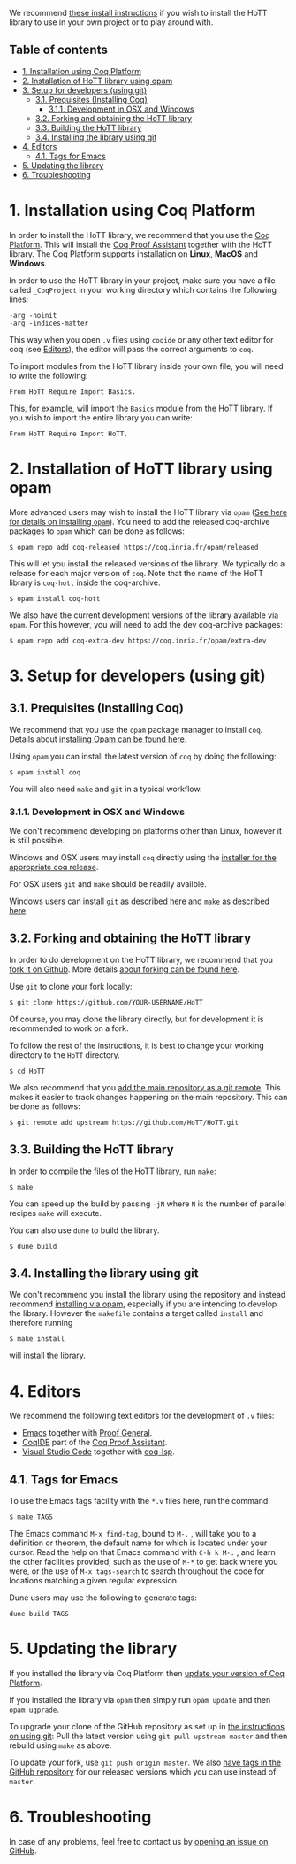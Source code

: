 We recommend [these install instructions](#1-installation-using-coq-platform) if you wish to install the HoTT
library to use in your own project or to play around with.

## Table of contents

- [1. Installation using Coq Platform](#1-installation-using-coq-platform)
- [2. Installation of HoTT library using opam](#2-installation-of-hott-library-using-opam)
- [3. Setup for developers (using git)](#3-setup-for-developers-using-git)
  - [3.1. Prequisites (Installing Coq)](#31-prequisites-installing-coq)
    - [3.1.1. Development in OSX and Windows](#311-development-in-osx-and-windows)
  - [3.2. Forking and obtaining the HoTT library](#32-forking-and-obtaining-the-hott-library)
  - [3.3. Building the HoTT library](#33-building-the-hott-library)
  - [3.4. Installing the library using git](#34-installing-the-library-using-git)
- [4. Editors](#4-editors)
  - [4.1. Tags for Emacs](#41-tags-for-emacs)
- [5. Updating the library](#5-updating-the-library)
- [6. Troubleshooting](#6-troubleshooting)

# 1. Installation using Coq Platform

In order to install the HoTT library, we recommend that you use the [Coq
Platform][1]. This will install the [Coq Proof Assistant][2] together with the
HoTT library. The Coq Platform supports installation on **Linux**, **MacOS** and
**Windows**.

In order to use the HoTT library in your project, make sure you have a file
called `_CoqProject` in your working directory which contains the following
lines:

```
-arg -noinit
-arg -indices-matter
```

This way when you open `.v` files using `coqide` or any other text editor for
coq (see [Editors](#editors)), the editor will pass the correct arguments to
`coq`.

To import modules from the HoTT library inside your own file, you will need to
write the following:

```coq
From HoTT Require Import Basics.
```

This, for example, will import the `Basics` module from the HoTT library. If you
wish to import the entire library you can write:

```coq
From HoTT Require Import HoTT.
```

# 2. Installation of HoTT library using opam

More advanced users may wish to install the HoTT library via `opam` ([See here
for details on installing `opam`][3]). You need to add the released coq-archive
packages to `opam` which can be done as follows:
```shell
$ opam repo add coq-released https://coq.inria.fr/opam/released
```
This will let you install the released versions of the library. We typically do
a release for each major version of `coq`. Note that the name of the HoTT
library is `coq-hott` inside the coq-archive.

```shell
$ opam install coq-hott
```

We also have the current development versions of the library available via
`opam`. For this however, you will need to add the dev coq-archive packages:
```shell
$ opam repo add coq-extra-dev https://coq.inria.fr/opam/extra-dev
```

# 3. Setup for developers (using git)

## 3.1. Prequisites (Installing Coq)

We recommend that you use the `opam` package manager to install `coq`. Details
about [installing Opam can be found here][3].

Using `opam` you can install the latest version of `coq` by doing the following:

```shell
$ opam install coq
```

You will also need `make` and `git` in a typical workflow.


### 3.1.1. Development in OSX and Windows

We don't recommend developing on platforms other than Linux, however it is still
possible.

Windows and OSX users may install `coq` directly using the [installer for the
appropriate coq release][9].

For OSX users `git` and `make` should be readily availble.

Windows users can install [`git` as described here][18] and [`make` as described
here][17].

## 3.2. Forking and obtaining the HoTT library

In order to do development on the HoTT library, we recommend that you [fork it
on Github][4]. More details [about forking can be found here][5].

Use `git` to clone your fork locally:

```shell
$ git clone https://github.com/YOUR-USERNAME/HoTT
```

Of course, you may clone the library directly, but for development it is
recommended to work on a fork.

To follow the rest of the instructions, it is best to change your working
directory to the `HoTT` directory.

```shell
$ cd HoTT
```

We also recommend that you [add the main repository as a git remote][6]. This
makes it easier to track changes happening on the main repository. This can be
done as follows:
```shell
$ git remote add upstream https://github.com/HoTT/HoTT.git
```

## 3.3. Building the HoTT library

In order to compile the files of the HoTT library, run `make`:

```shell
$ make
```
You can speed up the build by passing `-jN` where `N` is the number of parallel
recipes `make` will execute.

You can also use `dune` to build the library.

```shell
$ dune build
```

## 3.4. Installing the library using git

We don't recommend you install the library using the repository and instead
recommend [installing via opam](#installation-of-hott-library-using-opam),
especially if you are intending to develop the library. However the `makefile`
contains a target called `install` and therefore running
```shell
$ make install
```
will install the library.

# 4. Editors

We recommend the following text editors for the development of `.v` files:

 * [Emacs][10] together with [Proof General][11].
 * [CoqIDE][12] part of the [Coq Proof Assistant][13].
 * [Visual Studio Code][14] together with [coq-lsp][15].

## 4.1. Tags for Emacs

To use the Emacs tags facility with the `*.v` files here, run the command:
```shell
$ make TAGS
```
The Emacs command `M-x find-tag`, bound to `M-.` , will take you to a definition
or theorem, the default name for which is located under your cursor. Read the
help on that Emacs command with `C-h k M-.` , and learn the other facilities
provided, such as the use of `M-*` to get back where you were, or the use of
`M-x tags-search` to search throughout the code for locations matching a given
regular expression.

Dune users may use the following to generate tags:

```shell
dune build TAGS
```

# 5. Updating the library
If you installed the library via Coq Platform then [update your version of Coq
Platform][1].

If you installed the library via `opam` then simply run `opam update` and then
`opam ugprade`.

To upgrade your clone of the GitHub repository as set up in [the instructions on
using git](#forking-and-obtaining-the-hott-library): Pull the latest version
using `git pull upstream master` and then rebuild using `make` as above.

To update your fork, use `git push origin master`. We also [have tags in the
GitHub repository][7] for our released versions which you can use instead of
`master`.

# 6. Troubleshooting

In case of any problems, feel free to contact us by [opening an issue on
GitHub](https://github.com/HoTT/HoTT).


[1]: https://github.com/coq/platform/releases
[2]: https://github.com/coq/coq
[3]: https://opam.ocaml.org/doc/Install.html
[4]: https://github.com/HoTT/HoTT
[5]: https://docs.github.com/en/github/getting-started-with-github/fork-a-repo

[6]: https://docs.github.com/en/github/collaborating-with-issues-and-pull-requests/configuring-a-remote-for-a-fork
[7]: https://github.com/HoTT/HoTT/releases
[8]: https://opam.ocaml.org/doc/Install.html#OSX
[9]: https://github.com/coq/coq/releases
[10]: http://www.gnu.org/software/emacs/

[11]: http://proofgeneral.inf.ed.ac.uk
[12]: https://coq.inria.fr/refman/practical-tools/coqide.html
[13]: https://github.com/coq/coq
[14]: https://code.visualstudio.com/
[15]: https://github.com/ejgallego/coq-lsp
[16]: https://cygwin.com/install.html
[17]: https://stackoverflow.com/a/54086635
[18]: https://git-scm.com/book/en/v2/Getting-Started-Installing-Git
